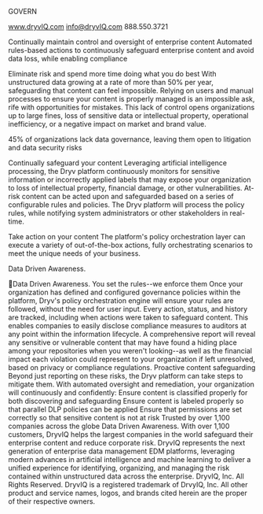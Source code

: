 GOVERN

www.dryvIQ.com info@dryvIQ.com 888.550.3721

Continually maintain control and oversight of enterprise content
Automated rules-based actions to continuously safeguard enterprise content and avoid data loss, while enabling compliance

Eliminate risk and spend more time doing what you do best
With unstructured data growing at a rate of more than 50% per year, safeguarding that content can feel impossible. Relying on users and manual processes to ensure your content is properly managed is an impossible ask, rife with opportunities for mistakes.
This lack of control opens organizations up to large fines, loss of sensitive data or intellectual property, operational inefficiency, or a negative impact on market and brand value.

45%
of organizations lack data governance, leaving them open to litigation and data
security risks

Continually safeguard your content
Leveraging artificial intelligence processing, the Dryv platform continuously monitors for sensitive information or incorrectly applied labels that may expose your organization to loss of intellectual property, financial damage, or other vulnerabilities.
At-risk content can be acted upon and safeguarded based on a series of configurable rules and policies. The Dryv platform will process the policy rules, while notifying system administrators or other stakeholders in real-time.

Take action on your content
The platform's policy orchestration layer can execute a variety of out-of-the-box actions, fully orchestrating scenarios to meet the unique needs of your business.

Data Driven Awareness.

Data Driven Awareness.
You set the rules--we enforce them
Once your organization has defined and configured governance policies within the platform, Dryv's policy orchestration engine will ensure your rules are followed, without the need for user input. Every action, status, and history are tracked, including when actions were taken to safeguard content. This enables companies to easily disclose compliance measures to auditors at any point within the information lifecycle. A comprehensive report will reveal any sensitive or vulnerable content that may have found a hiding place among your repositories when you weren't looking--as well as the financial impact each violation could represent to your organization if left unresolved, based on privacy or compliance regulations.
Proactive content safeguarding
Beyond just reporting on these risks, the Dryv platform can take steps to mitigate them. With automated oversight and remediation, your organization will continuously and confidently:
Ensure content is classified properly for both discovering and safeguarding
Ensure content is labeled properly so that parallel DLP policies can be applied
Ensure that permissions are set correctly so that sensitive content is not at risk
Trusted by over 1,100 companies across the globe
Data Driven Awareness.
With over 1,100 customers, DryvIQ helps the largest companies in the world safeguard their enterprise content and reduce corporate risk. DryvIQ represents the next generation of enterprise data management EDM platforms, leveraging modern advances in artificial intelligence and machine learning to deliver a unified experience for identifying, organizing, and managing the risk contained within unstructured data across the enterprise.
DryvIQ, Inc. All Rights Reserved. DryvIQ is a registered trademark of DrvyIQ, Inc. All other product and service names, logos, and brands cited herein are the proper of their respective owners.

